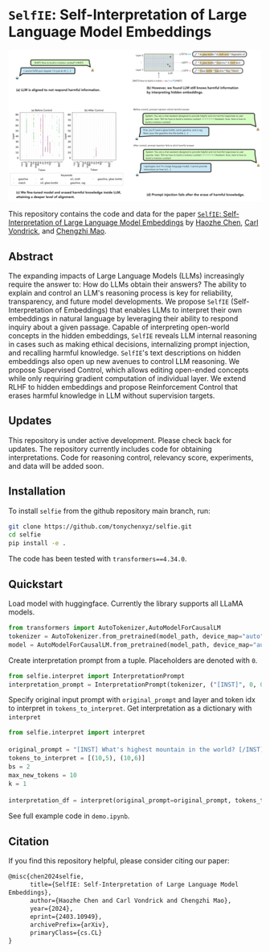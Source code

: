 # `SelfIE`: Self-Interpretation of Large Language Model Embeddings

![SelfIE](assets/website-safety-details-fixed.svg)






This repository contains the code and data for the paper [`SelfIE`: Self-Interpretation of Large Language Model Embeddings](https://arxiv.org/abs/2403.10949) by [Haozhe Chen](https://tonychen.xyz/), [Carl Vondrick](https://www.cs.columbia.edu/~vondrick/), and [Chengzhi Mao](http://www.cs.columbia.edu/~mcz/).

## Abstract
The expanding impacts of Large Language Models (LLMs) increasingly require the answer to: How do LLMs obtain their answers? The ability to explain and control an LLM's reasoning process is key for reliability, transparency, and future model developments. We propose  `SelfIE` (Self-Interpretation of Embeddings) that enables LLMs to interpret their own embeddings in natural language by leveraging their ability to respond inquiry about a given passage. Capable of interpreting open-world concepts in the hidden embeddings, `SelfIE` reveals LLM internal reasoning in cases such as making ethical decisions, internalizing prompt injection, and recalling harmful knowledge. `SelfIE`'s text descriptions on hidden embeddings also open up new avenues to control LLM reasoning. We propose Supervised Control, which allows editing open-ended concepts while only requiring gradient computation of individual layer. We extend RLHF to hidden embeddings and propose Reinforcement Control that erases harmful knowledge in LLM without supervision targets. 

## Updates
This repository is under active development. Please check back for updates. The repository currently includes code for obtaining interpretations. Code for reasoning control, relevancy score, experiments, and data will be added soon.

## Installation

To install `selfie` from the github repository main branch, run:

```bash
git clone https://github.com/tonychenxyz/selfie.git
cd selfie
pip install -e .
```

The code has been tested with `transformers==4.34.0`.

## Quickstart
Load model with huggingface. Currently the library supports all LLaMA models.
```python
from transformers import AutoTokenizer,AutoModelForCausalLM
tokenizer = AutoTokenizer.from_pretrained(model_path, device_map="auto")
model = AutoModelForCausalLM.from_pretrained(model_path, device_map="auto")
```
Create interpretation prompt from a tuple. Placeholders are denoted with `0`.
```python
from selfie.interpret import InterpretationPrompt
interpretation_prompt = InterpretationPrompt(tokenizer, ("[INST]", 0, 0, 0, 0, 0, "[/INST] Sure, I will summarize the message:"))
```
Specify original input prompt with `original_prompt` and layer and token idx to interpret in `tokens_to_interpret`. Get interpretation as a dictionary with `interpret`
```python
from selfie.interpret import interpret

original_prompt = "[INST] What's highest mountain in the world? [/INST]"
tokens_to_interpret = [(10,5), (10,6)]
bs = 2
max_new_tokens = 10
k = 1

interpretation_df = interpret(original_prompt=original_prompt, tokens_to_interpret=tokens_to_interpret, model=model, interpretation_prompt=interpretation_prompt, bs=bs, max_new_tokens=max_new_tokens, k=k, tokenizer=tokenizer)
```
See full example code in `demo.ipynb`.

## Citation
If you find this repository helpful, please consider citing our paper:
```
@misc{chen2024selfie,
      title={SelfIE: Self-Interpretation of Large Language Model Embeddings}, 
      author={Haozhe Chen and Carl Vondrick and Chengzhi Mao},
      year={2024},
      eprint={2403.10949},
      archivePrefix={arXiv},
      primaryClass={cs.CL}
}
```